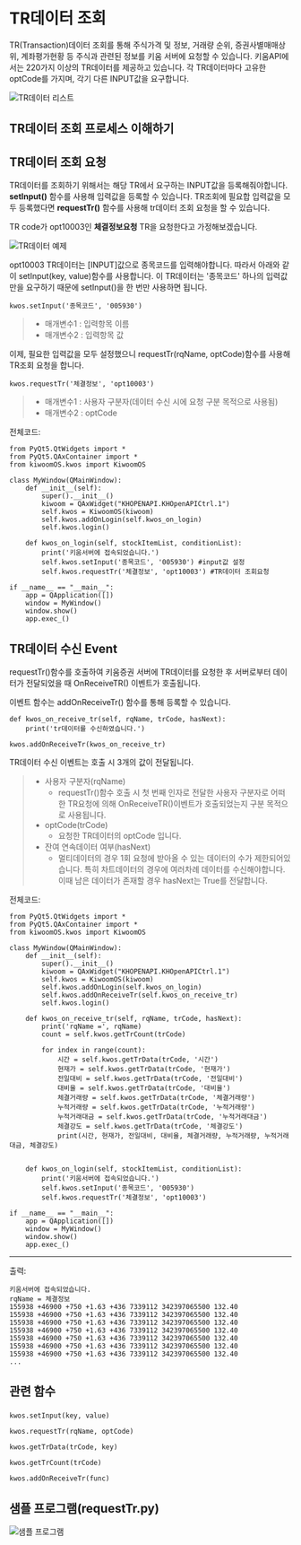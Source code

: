 # TR데이터 조회
TR(Transaction)데이터 조회를 통해 주식가격 및 정보, 거래량 순위, 증권사별매매상위, 계좌평가현황 등 주식과 관련된 정보를 키움 서버에 요청할 수 있습니다.
 키움API에서는 220가지 이상의 TR데이터를 제공하고 있습니다. 각 TR데이터마다 고유한 optCode를 가지며, 각기 다른 INPUT값을 요구합니다. 

![TR데이터 리스트](https://postfiles.pstatic.net/MjAxODA3MjZfMjA3/MDAxNTMyNjAzNTAwMTI5.zv0JvsrSjp9jKCafaGwHBG5ihkHsuWbNJ-Oeb5sB_R4g.Ew6sKckUQtzAmUt2KC_dO-K1ZG2WRB-TI65UKB4CEeYg.PNG.rkdwnsdud555/img2.png?type=w773)

TR데이터 조회 프로세스 이해하기
-----------------------------



TR데이터 조회 요청
-----------------
TR데이터를 조회하기 위해서는 해당 TR에서 요구하는 INPUT값을 등록해줘야합니다. **setInput()** 함수를 사용해 입력값을 등록할 수 있습니다.
 TR조회에 필요합 입력값을 모두 등록했다면 **requestTr()** 함수를 사용해 tr데이터 조회 요청을 할 수 있습니다.

TR code가 opt10003인 **체결정보요청** TR을 요청한다고 가정해보겠습니다. 

![TR데이터 예제](https://postfiles.pstatic.net/MjAxODA3MjZfNTMg/MDAxNTMyNjAzNTAwMTI1.kMltOvd0zsvpNaI7bj0YUyoW6NiEre5kh3dUSOdlsd0g.LlwTFLSW3w_M6QbkJBbq80f_nNfU8ZGDiU3Y1oWL7nAg.PNG.rkdwnsdud555/img3.png?type=w773)

opt10003 TR데이터는 [INPUT]값으로 종목코드를 입력해야합니다. 따라서 아래와 같이 setInput(key, value)함수를 사용합니다. 이 TR데이터는 '종목코드' 하나의 입력값만을 요구하기 때문에 setInput()을 한 번만 사용하면 됩니다.
```
kwos.setInput('종목코드', '005930')
```
> * 매개변수1 : 입력항목 이름
> * 매개변수2 : 입력항목 값


이제, 필요한 입력값을 모두 설정했으니 requestTr(rqName, optCode)함수를 사용해 TR조회 요청을 합니다.
```
kwos.requestTr('체결정보', 'opt10003')
```
> * 매개변수1 : 사용자 구분자(데이터 수신 시에 요청 구분 목적으로 사용됨)
> * 매개변수2 : optCode

전체코드:
```
from PyQt5.QtWidgets import *
from PyQt5.QAxContainer import *
from kiwoomOS.kwos import KiwoomOS

class MyWindow(QMainWindow):
    def __init__(self):
        super().__init__()
        kiwoom = QAxWidget("KHOPENAPI.KHOpenAPICtrl.1")
        self.kwos = KiwoomOS(kiwoom)
        self.kwos.addOnLogin(self.kwos_on_login)
        self.kwos.login()

    def kwos_on_login(self, stockItemList, conditionList):
        print('키움서버에 접속되었습니다.')
        self.kwos.setInput('종목코드', '005930') #input값 설정
        self.kwos.requestTr('체결정보', 'opt10003') #TR데이터 조회요청

if __name__ == "__main__":
    app = QApplication([])
    window = MyWindow()
    window.show()
    app.exec_()
```

TR데이터 수신 Event
------------------
requestTr()함수를 호출하여 키움증권 서버에 TR데이터를 요청한 후 서버로부터 데이터가 전달되었을 때 OnReceiveTR() 이벤트가 호출됩니다.

이벤트 함수는 addOnReceiveTr() 함수를 통해 등록할 수 있습니다.
```
def kwos_on_receive_tr(self, rqName, trCode, hasNext):
    print('tr데이터를 수신하였습니다.')
    
kwos.addOnReceiveTr(kwos_on_receive_tr)
```
TR데이터 수신 이벤트는 호출 시 3개의 값이 전달됩니다.
> * 사용자 구분자(rqName)
>    * requestTr()함수 호출 시 첫 번째 인자로 전달한 사용자 구분자로 어떠한 TR요청에 의해 OnReceiveTR()이벤트가 호출되었는지 구분 목적으로 사용됩니다.
> * optCode(trCode)
>    * 요청한 TR데이터의 optCode 입니다.
> * 잔여 연속데이터 여부(hasNext)
>    * 멀티데이터의 경우 1회 요청에 받아올 수 있는 데이터의 수가 제한되어있습니다. 특히 차트데이터의 경우에 여러차례 데이터를 수신해야합니다. 이때 남은 데이터가 존재할 경우 hasNext는 True를 전달합니다.

전체코드:
```
from PyQt5.QtWidgets import *
from PyQt5.QAxContainer import *
from kiwoomOS.kwos import KiwoomOS

class MyWindow(QMainWindow):
    def __init__(self):
        super().__init__()
        kiwoom = QAxWidget("KHOPENAPI.KHOpenAPICtrl.1")
        self.kwos = KiwoomOS(kiwoom)
        self.kwos.addOnLogin(self.kwos_on_login)
        self.kwos.addOnReceiveTr(self.kwos_on_receive_tr)
        self.kwos.login()

    def kwos_on_receive_tr(self, rqName, trCode, hasNext):
        print('rqName =', rqName)
        count = self.kwos.getTrCount(trCode)

        for index in range(count):
            시간 = self.kwos.getTrData(trCode, '시간')
            현재가 = self.kwos.getTrData(trCode, '현재가')
            전일대비 = self.kwos.getTrData(trCode, '전일대비')
            대비율 = self.kwos.getTrData(trCode, '대비율')
            체결거래량 = self.kwos.getTrData(trCode, '체결거래량')
            누적거래량 = self.kwos.getTrData(trCode, '누적거래량')
            누적거래대금 = self.kwos.getTrData(trCode, '누적거래대금')
            체결강도 = self.kwos.getTrData(trCode, '체결강도')
            print(시간, 현재가, 전일대비, 대비율, 체결거래량, 누적거래량, 누적거래대금, 체결강도)


    def kwos_on_login(self, stockItemList, conditionList):
        print('키움서버에 접속되었습니다.')
        self.kwos.setInput('종목코드', '005930')
        self.kwos.requestTr('체결정보', 'opt10003')

if __name__ == "__main__":
    app = QApplication([])
    window = MyWindow()
    window.show()
    app.exec_()
```

- - -
출력:
```
키움서버에 접속되었습니다.
rqName = 체결정보
155938 +46900 +750 +1.63 +436 7339112 342397065500 132.40
155938 +46900 +750 +1.63 +436 7339112 342397065500 132.40
155938 +46900 +750 +1.63 +436 7339112 342397065500 132.40
155938 +46900 +750 +1.63 +436 7339112 342397065500 132.40
155938 +46900 +750 +1.63 +436 7339112 342397065500 132.40
155938 +46900 +750 +1.63 +436 7339112 342397065500 132.40
155938 +46900 +750 +1.63 +436 7339112 342397065500 132.40
...
```

관련 함수
--------
###
```
kwos.setInput(key, value)
```

```
kwos.requestTr(rqName, optCode)
```

```
kwos.getTrData(trCode, key)
```

```
kwos.getTrCount(trCode)
```

```
kwos.addOnReceiveTr(func)
```

샘플 프로그램(requestTr.py)
--------------------------
![샘플 프로그램](https://postfiles.pstatic.net/MjAxODA3MjZfMTAx/MDAxNTMyNjAyMzEwMDAw.EnHewXclSk3AfdeEn6FkFE1oF88pKHllSobz4Kbpqx8g.vF1wHnsLSpiPfACu5yqeAmgVXHoQoC_o6lBTKz2Be98g.PNG.rkdwnsdud555/img.png?type=w773)
